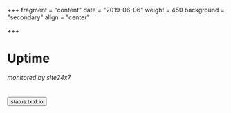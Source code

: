 +++
fragment = "content"
date = "2019-06-06"
weight = 450
background = "secondary"
align = "center"

+++

<div class="text-center">
<h1><span class="badge badge-light"><script type="text/javascript" src="https://www.site24x7.eu/app/website-uptime.html?v=MZOi88gTJkbtqzLI3TWRcC2saQ8GsNfsmq7OXOai19g="></script> Uptime</span>
<span class="badge"></h1><i>monitored by site24x7</i>

<br>
<br>

<h4><a href="https://status.txtd.io"><button class="btn btn-outline-light">status.txtd.io</button></a></h4>
</div>
